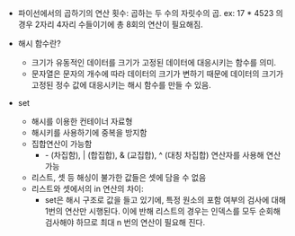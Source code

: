 - 파이선에서의 곱하기의 연산 횟수: 곱하는 두 수의 자릿수의 곱. ex: 17 * 4523 의 경우 2자리 4자리 수들이기에 총 8회의 연산이 필요해짐.
- 해시 함수란?
  - 크기가 유동적인 데이터를 크기가 고정된 데이터에 대응시키는 함수를 의미. 
  - 문자열은 문자의 개수에 따라 데이터의 크기가 변하기 때문에 데이터의 크기가 고정된 정수 값에 대응시키는 해시 함수를 만들 수 있음.

- set
  - 해시를 이용한 컨테이너 자료형
  - 해시키를 사용하기에 중복을 방지함
  - 집합연산이 가능함
    - \- (차집함), | (합집합), & (교집합), ^ (대칭 차집합) 연산자를 사용해 연산 가능
  - 리스트, 셋 등 해싱이 불가한 값들은 셋에 담을 수 없음
  - 리스트와 셋에서의 in 연산의 차이:
    - set은 해시 구조로 값을 들고 있기에, 특정 원소의 포함 여부의 검사에 대해 1번의 연산만 시행된다. 이에 반해 리스트의 경우는 인덱스를 모두 순회해 검사해야 하므로 최대 n 번의 연산이 필요해 진다.